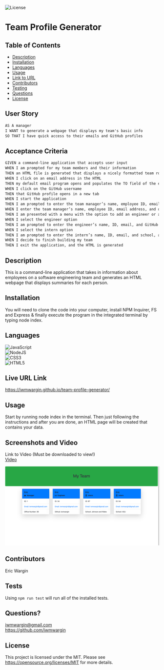 ![License](https://img.shields.io/badge/License-MIT-yellow.svg)

# Team Profile Generator

## Table of Contents

- [Description](#description)
- [Installation](#installation)
- [Languages](#languages)
- [Usage](#usage)
- [Link to URL](#live-url-link)
- [Contributors](#contributors)
- [Testing](#tests)
- [Questions](#questions)
- [License](#license)

## User Story

```md
AS A manager
I WANT to generate a webpage that displays my team's basic info
SO THAT I have quick access to their emails and GitHub profiles
```

## Acceptance Criteria

```md
GIVEN a command-line application that accepts user input
WHEN I am prompted for my team members and their information
THEN an HTML file is generated that displays a nicely formatted team roster based on user input
WHEN I click on an email address in the HTML
THEN my default email program opens and populates the TO field of the email with the address
WHEN I click on the GitHub username
THEN that GitHub profile opens in a new tab
WHEN I start the application
THEN I am prompted to enter the team manager’s name, employee ID, email address, and office number
WHEN I enter the team manager’s name, employee ID, email address, and office number
THEN I am presented with a menu with the option to add an engineer or an intern or to finish building my team
WHEN I select the engineer option
THEN I am prompted to enter the engineer’s name, ID, email, and GitHub username, and I am taken back to the menu
WHEN I select the intern option
THEN I am prompted to enter the intern’s name, ID, email, and school, and I am taken back to the menu
WHEN I decide to finish building my team
THEN I exit the application, and the HTML is generated
```

## Description

This is a command-line application that takes in information about employees on a software engineering team and generates an HTML webpage that displays summaries for each person.

## Installation

You will need to clone the code into your computer, install NPM Inquirer, FS and Express & finally execute the program in the integrated terminal by typing node index.

## Languages

![JavaScript](https://img.shields.io/badge/javascript-%23323330.svg?style=for-the-badge&logo=javascript&logoColor=%23F7DF1E)
   <br>
![NodeJS](https://img.shields.io/badge/node.js-6DA55F?style=for-the-badge&logo=node.js&logoColor=white)
   <br>
![CSS3](https://img.shields.io/badge/css3-%231572B6.svg?style=for-the-badge&logo=css3&logoColor=white)
   <br>
![HTML5](https://img.shields.io/badge/html5-%23E34F26.svg?style=for-the-badge&logo=html5&logoColor=white)
   <br>

## Live URL Link

https://iwmwargin.github.io/team-profile-generator/

## Usage

Start by running node index in the terminal. Then just following the instructions and after you are done, an HTML page will be created that contains your data.

 ## Screenshots and Video
  Link to Video (Must be downloaded to view!)
  <br>
  <a href="https://github.com/iwmwargin/team-profile-generator/blob/main/img/team-profile-video.mp4" target="_blank">Video</a>

  <img src="https://github.com/iwmwargin/team-profile-generator/blob/main/img/Team.png">

## Contributors

Eric Wargin

## Tests

Using `npm run test` will run all of the installed tests.

## Questions?

iwmwargin@gmail.com
<br>
https://github.com/iwmwargin

## License

This project is licensed under the MIT. Please see https://opensource.org/licenses/MIT for more details.
